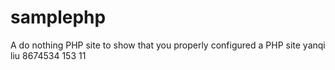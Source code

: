 samplephp
=========

A do nothing PHP site to show that you properly configured a PHP site
yanqi liu 8674534
153
11
